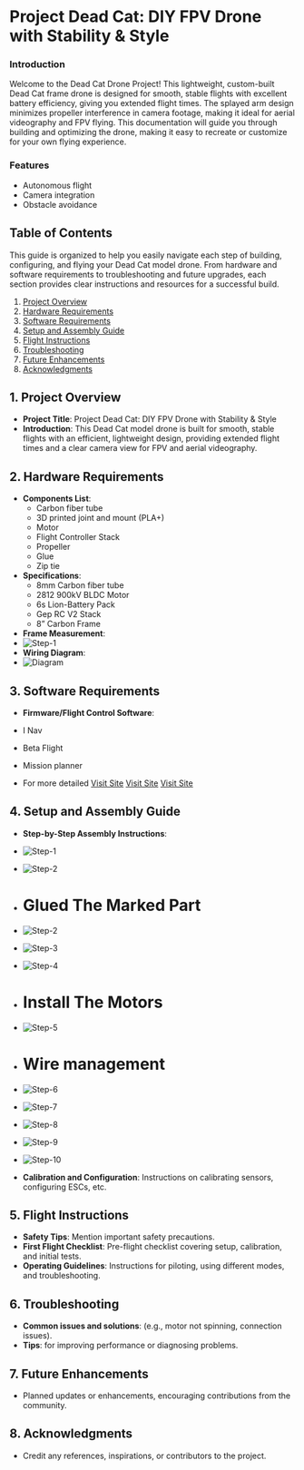 # Project Dead Cat: DIY FPV Drone with Stability & Style

### Introduction
Welcome to the Dead Cat Drone Project! This lightweight, custom-built Dead Cat frame drone is designed for smooth, stable flights with excellent battery efficiency, giving you extended flight times. The splayed arm design minimizes propeller interference in camera footage, making it ideal for aerial videography and FPV flying. This documentation will guide you through building and optimizing the drone, making it easy to recreate or customize for your own flying experience.

### Features
- Autonomous flight
- Camera integration
- Obstacle avoidance

## Table of Contents
This guide is organized to help you easily navigate each step of building, configuring, and flying your Dead Cat model drone. From hardware and software requirements to troubleshooting and future upgrades, each section provides clear instructions and resources for a successful build.

1. [Project Overview](#project-overview)
2. [Hardware Requirements](#hardware-requirements)
3. [Software Requirements](#software-requirements)
4. [Setup and Assembly Guide](#setup-and-assembly-guide)
5. [Flight Instructions](#flight-instructions)
6. [Troubleshooting](#troubleshooting)
7. [Future Enhancements](#future-enhancements)
8. [Acknowledgments](#acknowledgments)

## 1. Project Overview

- **Project Title**: Project Dead Cat: DIY FPV Drone with Stability & Style
- **Introduction**: This Dead Cat model drone is built for smooth, stable flights with an efficient, lightweight design, providing extended flight times and a clear camera view for FPV and aerial videography.
## 2. Hardware Requirements

- **Components List**: 
   - Carbon fiber tube
   - 3D printed joint and mount (PLA+)
   - Motor
   - Flight Controller Stack
   - Propeller
   - Glue
   - Zip tie
- **Specifications**:
   - 8mm Carbon fiber tube
   - 2812 900kV BLDC Motor
   - 6s Lion-Battery Pack
   - Gep RC V2 Stack
   - 8” Carbon Frame
- **Frame Measurement**:
- ![Step-1](/Frame_Measurement.jpg)
- **Wiring Diagram**:
- ![Diagram](/Diagram.jpg)

## 3. Software Requirements

- **Firmware/Flight Control Software**:
- I Nav
- Beta Flight
- Mission planner

- For more detailed
[Visit Site](https://betaflight.com/)
[Visit Site](https://github.com/inavflight/inav/releases)
[Visit Site](https://ardupilot.org/planner/)
## 4. Setup and Assembly Guide

- **Step-by-Step Assembly Instructions**:
- ![Step-1](/Dead_1.jpg)
- ![Step-2](/Dead_2.jpg)
- # Glued The Marked Part
- ![Step-2](/Frame_Glue.jpg)
- ![Step-3](/Dead_3.jpg)
- ![Step-4](/Dead_4.jpg)
- # Install The Motors
- ![Step-5](/Dead_5.jpg)
- # Wire management
- ![Step-6](/Dead_6.jpg)
- ![Step-7](/Dead_7.jpg)
- ![Step-8](/Dead_8.jpg)
- ![Step-9](/Dead_9jpg)
- ![Step-10](/Dead_10.jpg)
 
- **Calibration and Configuration**: Instructions on calibrating sensors, configuring ESCs, etc.

## 5. Flight Instructions

- **Safety Tips**: Mention important safety precautions.
- **First Flight Checklist**: Pre-flight checklist covering setup, calibration, and initial tests.
- **Operating Guidelines**: Instructions for piloting, using different modes, and troubleshooting.

## 6. Troubleshooting

- **Common issues and solutions**: (e.g., motor not spinning, connection issues).
- **Tips**: for improving performance or diagnosing problems.

## 7. Future Enhancements

- Planned updates or enhancements, encouraging contributions from the community.

## 8. Acknowledgments

- Credit any references, inspirations, or contributors to the project.
